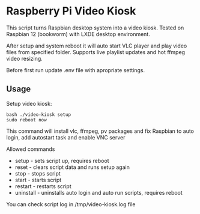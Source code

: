 ﻿# Raspberry Pi Video Kiosk

This script turns Raspbian desktop system into a video kiosk. Tested on Raspbian 12 (bookworm) with LXDE desktop environment.

After setup and system reboot it will auto start VLC player and play video files from specified folder. Supports live playlist updates and hot ffmpeg video resizing.

Before first run update .env file with apropriate settings.

## Usage 

Setup video kiosk:

```shell
bash ./video-kiosk setup
sudo reboot now
```

This command will install vlc, ffmpeg, pv packages and fix Raspbian to auto login, add autostart task and enable VNC server

Allowed commands

* setup - sets script up, requires reboot
* reset - clears script data and runs setup again
* stop - stops script
* start - starts script
* restart - restarts script
* uninstall - uninstalls auto login and auto run scripts, requires reboot

You can check script log in /tmp/video-kiosk.log file